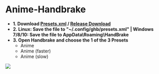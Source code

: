 # Anime-Handbrake
<ul>
<li><b>1. Download <a download="presets.xml" href="https://raw.githubusercontent.com/Venrir/Anime-Handbrake/master/presets.xml">Presets.xml</a> / <a href="https://github.com/Venrir/Anime-Handbrake/archive/alpha.zip">Release Download</a></b></li>
<li><b>2. Linux: Save the file to "~/.config/ghb/presets.xml" | Windows 7/8/10: Save the file to AppData\Roaming\HandBrake</b></li>
<li><b>3. Open Handbrake and choose the 1 of the 3 Presets</b>
<ul>
<li>Anime</li>
<li>Anime (faster)</li>
<li>Anime (slow)</li>
</ul>
</li>
</ul>
<img src="http://i.imgur.com/w9zzdle.jpg" />

